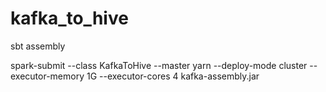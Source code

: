 # kafka_to_hive

sbt assembly

spark-submit --class KafkaToHive --master yarn --deploy-mode cluster --executor-memory 1G --executor-cores 4 kafka-assembly.jar
